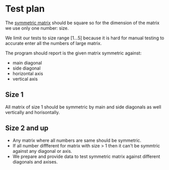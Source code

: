 # Test plan

The [symmetric matrix](https://en.wikipedia.org/wiki/Symmetric_matrix) should be square so for the dimension of the matrix we use only one number: size. 

We limit our tests to size range \[1...5] because it is hard for manual testing to accurate enter all the numbers of large matrix. 

The program should report is the given matrix symmetric against:
- main diagonal
- side diagonal
- horizontal axis
- vertical axis

## Size 1

All matrix of size 1 should be symmetric by main and side diagonals as well vertically and horisontally. 

## Size 2 and up

- Any matrix where all numbers are same should be symmetric.
- If all number diffferent for matrix with size > 1 then it can't be symmtric against any diagonal or axis.
- We prepare and provide data to test symmetric matrix against different diagonals and axises. 

